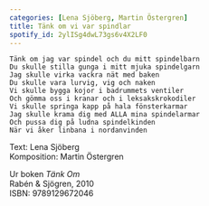 ```yaml
---
categories: [Lena Sjöberg, Martin Östergren]
title: Tänk om vi var spindlar
spotify_id: 2ylISg4dwL73gs6v4X2LF0
---
```

```
Tänk om jag var spindel och du mitt spindelbarn
Du skulle stilla gunga i mitt mjuka spindelgarn
Jag skulle virka vackra nät med baken
Du skulle vara lurvig, vig och naken
Vi skulle bygga kojor i badrummets ventiler
Och gömma oss i kranar och i leksakskrokodiler
Vi skulle springa kapp på hala fönsterkarmar
Jag skulle krama dig med ALLA mina spindelarmar
Och pussa dig på ludna spindelkinden
När vi åker linbana i nordanvinden
```

Text: Lena Sjöberg<br>
Komposition: Martin Östergren

Ur boken *Tänk Om*<br>
Rabén & Sjögren, 2010<br>
ISBN: 9789129672046
